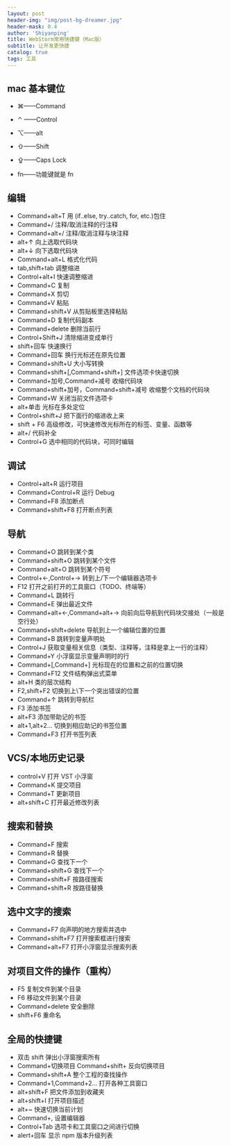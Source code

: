 ```yaml
---
layout: post
header-img: "img/post-bg-dreamer.jpg"
header-mask: 0.4
author: 'Shiyanping'
title: WebStorm常用快捷键（Mac版）
subtitle: 让开发更快捷
catalog: true
tags: 工具
---
```


## mac 基本键位

- ⌘——Command

- ⌃ ——Control

- ⌥——alt

- ⇧——Shift

- ⇪——Caps Lock

- fn——功能键就是 fn

<!-- more -->

## 编辑

- Command+alt+T 用 (if..else, try..catch, for, etc.)包住
- Command+/ 注释/取消注释的行注释
- Command+alt+/ 注释/取消注释与块注释
- alt+↑ 向上选取代码块
- alt+↓ 向下选取代码块
- Command+alt+L 格式化代码
- tab,shift+tab 调整缩进
- Control+alt+I 快速调整缩进
- Command+C 复制
- Command+X 剪切
- Command+V 粘贴
- Command+shift+V 从剪贴板里选择粘贴
- Command+D 复制代码副本
- Command+delete 删除当前行
- Control+Shift+J 清除缩进变成单行
- shift+回车 快速换行
- Command+回车 换行光标还在原先位置
- Command+shift+U 大小写转换
- Command+shift+[,Command+shift+] 文件选项卡快速切换
- Command+加号,Command+减号 收缩代码块
- Command+shift+加号，Command+shift+减号 收缩整个文档的代码块
- Command+W 关闭当前文件选项卡
- alt+单击 光标在多处定位
- Control+shift+J 把下面行的缩进收上来
- shift + F6 高级修改，可快速修改光标所在的标签、变量、函数等
- alt+/ 代码补全
- Control+G 选中相同的代码块，可同时编辑

## 调试

- Control+alt+R 运行项目
- Command+Control+R 运行 Debug
- Command+F8 添加断点
- Command+shift+F8 打开断点列表

## 导航

- Command+O 跳转到某个类
- Command+shift+O 跳转到某个文件
- Command+alt+O 跳转到某个符号
- Control+←,Control+→ 转到上/下一个编辑器选项卡
- F12 打开之前打开的工具窗口（TODO、终端等）
- Command+L 跳转行
- Command+E 弹出最近文件
- Command+alt+←,Command+alt+→ 向前向后导航到代码块交接处（一般是空行处）
- Command+shift+delete 导航到上一个编辑位置的位置
- Command+B 跳转到变量声明处
- Control+J 获取变量相关信息（类型、注释等，注释是拿上一行的注释）
- Command+Y 小浮窗显示变量声明时的行
- Command+[,Command+] 光标现在的位置和之前的位置切换
- Command+F12 文件结构弹出式菜单
- alt+H 类的层次结构
- F2,shift+F2 切换到上\下一个突出错误的位置
- Command+↑ 跳转到导航栏
- F3 添加书签
- alt+F3 添加带助记的书签
- alt+1,alt+2… 切换到相应助记的书签位置
- Command+F3 打开书签列表

## VCS/本地历史记录

- control+V 打开 VST 小浮窗
- Command+K 提交项目
- Command+T 更新项目
- alt+shift+C 打开最近修改列表

## 搜索和替换

- Command+F 搜索
- Command+R 替换
- Command+G 查找下一个
- Command+shift+G 查找下一个
- Command+shift+F 按路径搜索
- Command+shift+R 按路径替换

## 选中文字的搜索

- Command+F7 向声明的地方搜索并选中
- Command+shift+F7 打开搜索框进行搜索
- Command+alt+F7 打开小浮窗显示搜索列表

## 对项目文件的操作（重构）

- F5 复制文件到某个目录
- F6 移动文件到某个目录
- Command+delete 安全删除
- shift+F6 重命名

## 全局的快捷键

- 双击 shift 弹出小浮窗搜索所有
- Command+切换项目 Command+shift+ 反向切换项目
- Command+shift+A 整个工程的查找操作
- Command+1,Command+2… 打开各种工具窗口
- alt+shift+F 把文件添加到收藏夹
- alt+shift+I 打开项目描述
- alt+~ 快速切换当前计划
- Command+, 设置编辑器
- Control+Tab 选项卡和工具窗口之间进行切换
- alert+回车 显示 npm 版本升级列表
